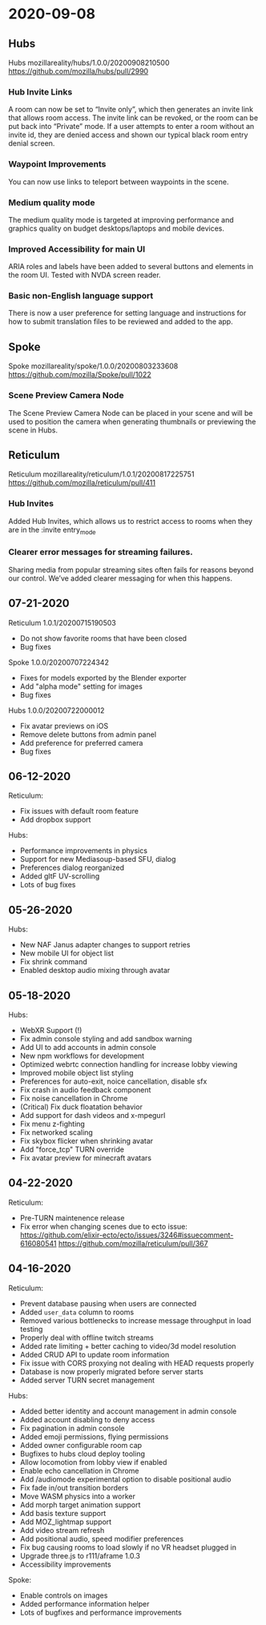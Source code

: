 # 2020-09-08

## Hubs

Hubs mozillareality/hubs/1.0.0/20200908210500
https://github.com/mozilla/hubs/pull/2990

### Hub Invite Links

A room can now be set to &ldquo;Invite only&rdquo;, which then generates an invite link that allows room access. The invite link can be revoked, or the room can be put back into &ldquo;Private&rdquo; mode. If a user attempts to enter a room without an invite id, they are denied access and shown our typical black room entry denial screen.


### Waypoint Improvements

You can now use links to teleport between waypoints in the scene.

### Medium quality mode

The medium quality mode is targeted at improving performance and graphics quality on budget desktops/laptops and mobile devices.

### Improved Accessibility for main UI

ARIA roles and labels have been added to several buttons and elements in the room UI. Tested with NVDA screen reader.

### Basic non-English language support

There is now a user preference for setting language and instructions for how to submit translation files to be reviewed and added to the app.

## Spoke

Spoke mozillareality/spoke/1.0.0/20200803233608
https://github.com/mozilla/Spoke/pull/1022

### Scene Preview Camera Node

The Scene Preview Camera Node can be placed in your scene and will be used to position the camera when generating thumbnails or previewing the scene in Hubs.

## Reticulum

Reticulum mozillareality/reticulum/1.0.1/20200817225751
https://github.com/mozilla/reticulum/pull/411

### Hub Invites

Added Hub Invites, which allows us to restrict access to rooms when they are in the :invite entry<sub>mode</sub>

### Clearer error messages for streaming failures.

Sharing media from popular streaming sites often fails for reasons beyond our control. We&rsquo;ve added clearer messaging for when this happens.

07-21-2020
----------
Reticulum 1.0.1/20200715190503
- Do not show favorite rooms that have been closed
- Bug fixes

Spoke 1.0.0/20200707224342
- Fixes for models exported by the Blender exporter
- Add "alpha mode" setting for images
- Bug fixes

Hubs 1.0.0/20200722000012
- Fix avatar previews on iOS
- Remove delete buttons from admin panel
- Add preference for preferred camera
- Bug fixes

06-12-2020
----------
Reticulum:
  - Fix issues with default room feature
  - Add dropbox support
  
Hubs:
  - Performance improvements in physics
  - Support for new Mediasoup-based SFU, dialog
  - Preferences dialog reorganized
  - Added gltF UV-scrolling
  - Lots of bug fixes

05-26-2020
----------

Hubs:
  - New NAF Janus adapter changes to support retries
  - New mobile UI for object list
  - Fix shrink command
  - Enabled desktop audio mixing through avatar

05-18-2020
----------

Hubs: 
- WebXR Support (!)
- Fix admin console styling and add sandbox warning
- Add UI to add accounts in admin console
- New npm workflows for development
- Optimized webrtc connection handling for increase lobby viewing
- Improved mobile object list styling
- Preferences for auto-exit, noice cancellation, disable sfx
- Fix crash in audio feedback component
- Fix noise cancellation in Chrome
- (Critical) Fix duck floatation behavior
- Add support for dash videos and x-mpegurl
- Fix menu z-fighting
- Fix networked scaling
- Fix skybox flicker when shrinking avatar
- Add "force_tcp" TURN override
- Fix avatar preview for minecraft avatars

04-22-2020
----------

Reticulum:
- Pre-TURN maintenence release
- Fix error when changing scenes due to ecto issue: https://github.com/elixir-ecto/ecto/issues/3246#issuecomment-616080541
https://github.com/mozilla/reticulum/pull/367

04-16-2020
----------

Reticulum:
- Prevent database pausing when users are connected
- Added `user_data` column to rooms
- Removed various bottlenecks to increase message throughput in load testing
- Properly deal with offline twitch streams
- Added rate limiting + better caching to video/3d model resolution
- Added CRUD API to update room information
- Fix issue with CORS proxying not dealing with HEAD requests properly
- Database is now properly migrated before server starts
- Added server TURN secret management

Hubs:
- Added better identity and account management in admin console
- Added account disabling to deny access
- Fix pagination in admin console
- Added emoji permissions, flying permissions
- Added owner configurable room cap
- Bugfixes to hubs cloud deploy tooling
- Allow locomotion from lobby view if enabled
- Enable echo cancellation in Chrome
- Add /audiomode experimental option to disable positional audio
- Fix fade in/out transition borders
- Move WASM physics into a worker
- Add morph target animation support
- Add basis texture support
- Add MOZ_lightmap support
- Add video stream refresh
- Add positional audio, speed modifier preferences
- Fix bug causing rooms to load slowly if no VR headset plugged in
- Upgrade three.js to r111/aframe 1.0.3
- Accessibility improvements

Spoke:
- Enable controls on images
- Added performance information helper
- Lots of bugfixes and performance improvements
